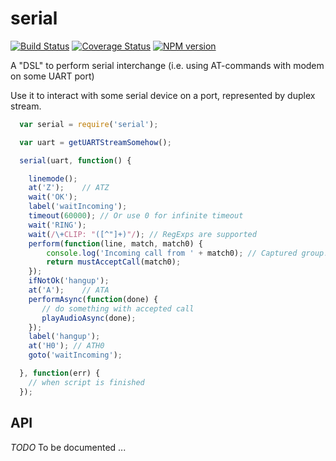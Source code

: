 serial
======

[![Build Status](https://travis-ci.org/Olegas/uart-commander.svg?branch=master)](https://travis-ci.org/Olegas/uart-commander)
[![Coverage Status](https://coveralls.io/repos/Olegas/uart-commander/badge.png)](https://coveralls.io/r/Olegas/uart-commander)
[![NPM version](https://badge.fury.io/js/uart-commander.png)](http://badge.fury.io/js/uart-commander)

A "DSL" to perform serial interchange (i.e. using AT-commands with modem on some UART port)

Use it to interact with some serial device on a port, represented by duplex stream.

```javascript
  var serial = require('serial');

  var uart = getUARTStreamSomehow();

  serial(uart, function() {

    linemode();
    at('Z');    // ATZ
    wait('OK');
    label('waitIncoming');
    timeout(60000); // Or use 0 for infinite timeout
    wait('RING');
    wait(/\+CLIP: "([^"]+)"/); // RegExps are supported
    perform(function(line, match, match0) {
        console.log('Incoming call from ' + match0); // Captured group!
        return mustAcceptCall(match0);
    });
    ifNotOk('hangup');
    at('A');    // ATA
    performAsync(function(done) {
       // do something with accepted call
       playAudioAsync(done);
    });
    label('hangup');
    at('H0'); // ATH0
    goto('waitIncoming');

  }, function(err) {
    // when script is finished
  });
```

API
---

*TODO* To be documented ...
